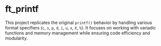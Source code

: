 # ft_printf

This project replicates the original `printf()` behavior by handling various format specifiers (`c`, `s`, `p`, `d`, `i`, `u`, `x`, `X`, `%`). It focuses on working with variadic functions and memory management while ensuring code efficiency and modularity.
